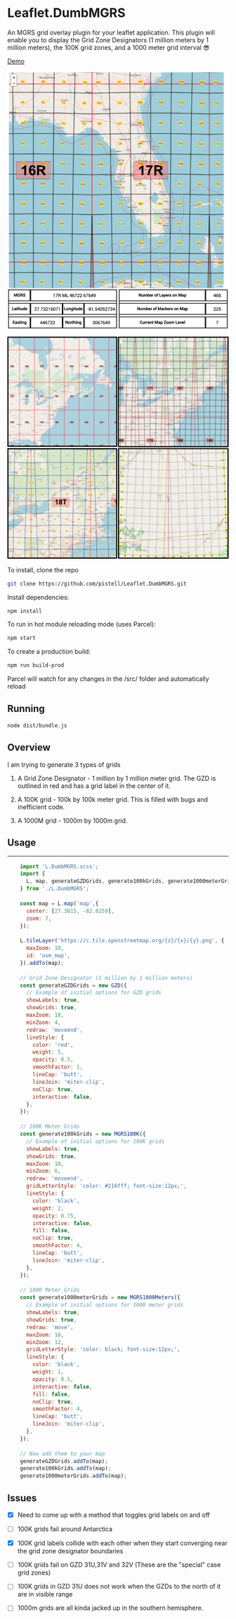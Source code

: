 # Leaflet.DumbMGRS

An MGRS grid overlay plugin for your leaflet application. This plugin will enable you to display the Grid Zone Designators (1 million meters by 1 million meters), the 100K grid zones, and a 1000 meter grid interval 😎

[Demo](https://pistell.github.io/Leaflet.DumbMGRS/dist/)

![screenshot](./src/img/screenshot_27JAN_2.png)

![screenshot](./src/img/4square.jpg)

To install, clone the repo

```sh
git clone https://github.com/pistell/Leaflet.DumbMGRS.git
```

Install dependencies:

```sh
npm install
```

To run in hot module reloading mode (uses Parcel):

```sh
npm start
```

To create a production build:

```sh
npm run build-prod
```

Parcel will watch for any changes in the /src/ folder and automatically reload

## Running

```sh
node dist/bundle.js
```

## Overview

I am trying to generate 3 types of grids

1. A Grid Zone Designator - 1 million by 1 million meter grid. The GZD is outlined in red and has a grid label in the center of it.

2. A 100K grid - 100k by 100k meter grid. This is filled with bugs and inefficient code.

3. A 1000M grid - 1000m by 1000m grid.

## Usage

---

```JavaScript
    import 'L.DumbMGRS.scss';
    import {
      L, map, generateGZDGrids, generate100kGrids, generate1000meterGrids
    } from './L.DumbMGRS';

    const map = L.map('map',{
      center: [27.3815, -82.8259],
      zoom: 7,
    });

    L.tileLayer('https://c.tile.openstreetmap.org/{z}/{x}/{y}.png', {
      maxZoom: 18,
      id: 'osm_map',
    }).addTo(map);

    // Grid Zone Designator (1 million by 1 million meters)
    const generateGZDGrids = new GZD({
      // Example of initial options for GZD grids
      showLabels: true,
      showGrids: true,
      maxZoom: 18,
      minZoom: 4,
      redraw: 'moveend',
      lineStyle: {
        color: 'red',
        weight: 5,
        opacity: 0.5,
        smoothFactor: 1,
        lineCap: 'butt',
        lineJoin: 'miter-clip',
        noClip: true,
        interactive: false,
      },
    });

    // 100K Meter Grids
    const generate100kGrids = new MGRS100K({
      // Example of initial options for 100K grids
      showLabels: true,
      showGrids: true,
      maxZoom: 18,
      minZoom: 6,
      redraw: 'moveend',
      gridLetterStyle: 'color: #216fff; font-size:12px;',
      lineStyle: {
        color: 'black',
        weight: 2,
        opacity: 0.75,
        interactive: false,
        fill: false,
        noClip: true,
        smoothFactor: 4,
        lineCap: 'butt',
        lineJoin: 'miter-clip',
      },
    });

    // 1000 Meter Grids
    const generate1000meterGrids = new MGRS1000Meters({
      // Example of initial options for 1000 meter grids
      showLabels: true,
      showGrids: true,
      redraw: 'move',
      maxZoom: 18,
      minZoom: 12,
      gridLetterStyle: 'color: black; font-size:12px;',
      lineStyle: {
        color: 'black',
        weight: 1,
        opacity: 0.5,
        interactive: false,
        fill: false,
        noClip: true,
        smoothFactor: 4,
        lineCap: 'butt',
        lineJoin: 'miter-clip',
      },
    });

    // Now add them to your map
    generateGZDGrids.addTo(map);
    generate100kGrids.addTo(map);
    generate1000meterGrids.addTo(map);

```

## Issues

- [x] Need to come up with a method that toggles grid labels on and off

- [ ] 100K grids fail around Antarctica

- [x] 100K grid labels collide with each other when they start converging near the grid zone designator boundaries

- [ ] 100K grids fail on GZD 31U,31V and 32V (These are the "special" case grid zones)

- [ ] 100K grids in GZD 31U does not work when the GZDs to the north of it are in visible range

- [ ] 1000m grids are all kinda jacked up in the southern hemisphere.
